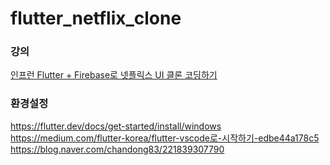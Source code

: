 # flutter_netflix_clone

### 강의
[인프런 Flutter + Firebase로 넷플릭스 UI 클론 코딩하기](https://www.inflearn.com/course/flutter-netflix-clone-app/dashboard) 
### 환경설정
https://flutter.dev/docs/get-started/install/windows <br>
https://medium.com/flutter-korea/flutter-vscode로-시작하기-edbe44a178c5 <br>
https://blog.naver.com/chandong83/221839307790 <br>
